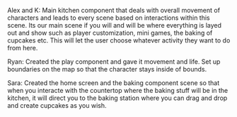 Alex and K: 
Main kitchen component that deals with overall movement of characters and leads to every scene based on interactions within this scene. Its our main scene if you will and will be where everything is layed out and show such as player customization, mini games, the baking of cupcakes etc. This will let the user choose whatever activity they want to do from here.

Ryan:
Created the play component and gave it movement and life. Set up boundaries on the map so that the character stays inside of bounds.

Sara:
Created the home screen and the baking component scene so that when you interacte with the countertop where the baking stuff will be in the kitchen, it will direct you to the baking station where you can drag and drop and create cupcakes as you wish.